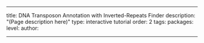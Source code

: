 ---

title: DNA Transposon Annotation with Inverted-Repeats Finder
description: "(Page description here)"
type: interactive tutorial
order: 2
tags: 
packages: 
level: 
author: 

---